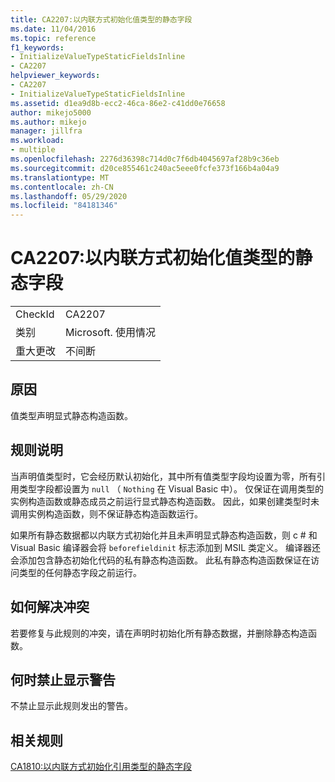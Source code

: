 ```yaml
---
title: CA2207:以内联方式初始化值类型的静态字段
ms.date: 11/04/2016
ms.topic: reference
f1_keywords:
- InitializeValueTypeStaticFieldsInline
- CA2207
helpviewer_keywords:
- CA2207
- InitializeValueTypeStaticFieldsInline
ms.assetid: d1ea9d8b-ecc2-46ca-86e2-c41dd0e76658
author: mikejo5000
ms.author: mikejo
manager: jillfra
ms.workload:
- multiple
ms.openlocfilehash: 2276d36398c714d0c7f6db4045697af28b9c36eb
ms.sourcegitcommit: d20ce855461c240ac5eee0fcfe373f166b4a04a9
ms.translationtype: MT
ms.contentlocale: zh-CN
ms.lasthandoff: 05/29/2020
ms.locfileid: "84181346"
---
```

# <a name="ca2207-initialize-value-type-static-fields-inline"></a>CA2207:以内联方式初始化值类型的静态字段

|||
|-|-|
|CheckId|CA2207|
|类别|Microsoft. 使用情况|
|重大更改|不间断|

## <a name="cause"></a>原因
值类型声明显式静态构造函数。

## <a name="rule-description"></a>规则说明
当声明值类型时，它会经历默认初始化，其中所有值类型字段均设置为零，所有引用类型字段都设置为 `null` （ `Nothing` 在 Visual Basic 中）。 仅保证在调用类型的实例构造函数或静态成员之前运行显式静态构造函数。 因此，如果创建类型时未调用实例构造函数，则不保证静态构造函数运行。

如果所有静态数据都以内联方式初始化并且未声明显式静态构造函数，则 c # 和 Visual Basic 编译器会将 `beforefieldinit` 标志添加到 MSIL 类定义。 编译器还会添加包含静态初始化代码的私有静态构造函数。 此私有静态构造函数保证在访问类型的任何静态字段之前运行。

## <a name="how-to-fix-violations"></a>如何解决冲突
若要修复与此规则的冲突，请在声明时初始化所有静态数据，并删除静态构造函数。

## <a name="when-to-suppress-warnings"></a>何时禁止显示警告
不禁止显示此规则发出的警告。

## <a name="related-rules"></a>相关规则
[CA1810:以内联方式初始化引用类型的静态字段](../code-quality/ca1810.md)
